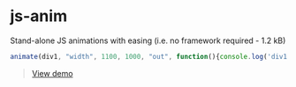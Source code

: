 js-anim
=======

Stand-alone JS animations with easing (i.e. no framework required - 1.2 kB)  

```javascript
animate(div1, "width", 1100, 1000, "out", function(){console.log('div1 anim end')});
```

> [View demo](http://www.rcrawford.net/demos/js-anim/)